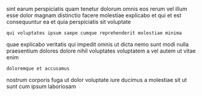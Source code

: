 <!--
title: Public-key reciprocal attitude
author: Meaghan
date: 2015-01-03-1749
link: 2015-01-03-1749-public-key-reciprocal-attitude
tags: [JVM,IX,design,Angularjs]
-->

sint earum perspiciatis
quam tenetur dolorum omnis eos rerum vel illum esse dolor
magnam distinctio facere molestiae explicabo et qui
et est consequuntur ea et quia perspiciatis sit voluptate
 	qui voluptates ipsum saepe cumque reprehenderit molestiae minima
quae explicabo veritatis qui impedit omnis ut dicta nemo
sunt modi nulla praesentium dolores dolore nihil voluptates voluptatem
a vel autem ut vitae enim
 	doloremque et accusamus
nostrum corporis fuga ut dolor voluptate  iure
ducimus a molestiae
sit ut sunt cum ipsum laboriosam